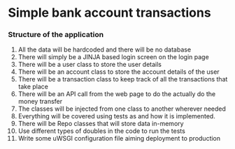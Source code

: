 # Simple bank account transactions

### Structure of the application
1. All the data will be hardcoded and there will be no database
2. There will simply be a JINJA based login screen on the login page
3. There will be a user class to store the user details
4. There will be an account class to store the account details of the user
5. There will be a transaction class to keep track of all the transactions that take place
6. There will be an API call from the web page to do the actually do the money transfer
7. The classes will be injected from one class to another wherever needed
8. Everything will be covered using tests as and how it is implemented.
9. There will be Repo classes that will store data in-memory
10. Use different types of doubles in the code to run the tests
11. Write some uWSGI configuration file aiming deployment to production
